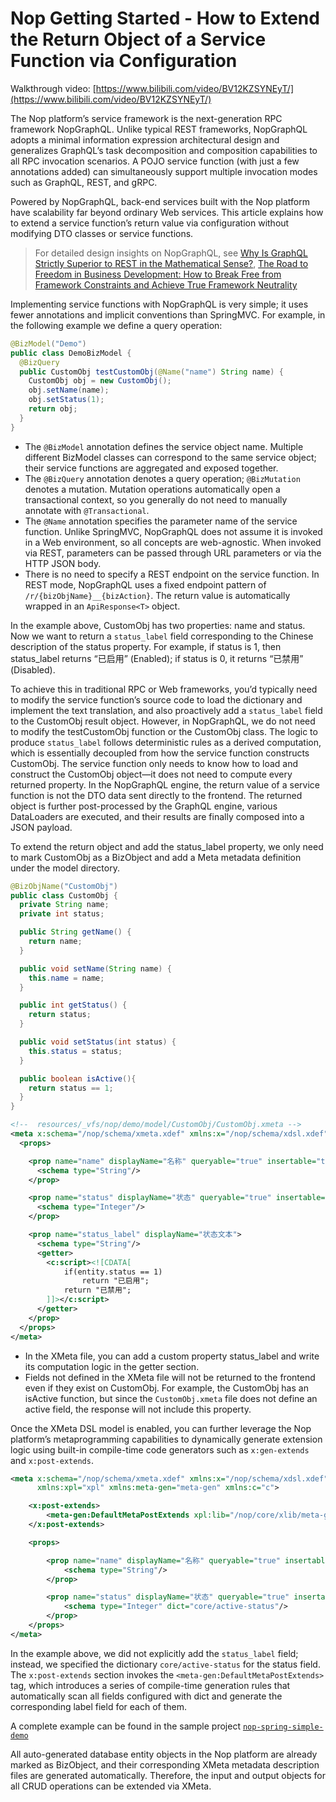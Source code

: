 # Nop Getting Started - How to Extend the Return Object of a Service Function via Configuration

Walkthrough video: [https://www.bilibili.com/video/BV12KZSYNEyT/](https://www.bilibili.com/video/BV12KZSYNEyT/)

The Nop platform’s service framework is the next-generation RPC framework NopGraphQL. Unlike typical REST frameworks, NopGraphQL adopts a minimal information expression architectural design and generalizes GraphQL’s task decomposition and composition capabilities to all RPC invocation scenarios. A POJO service function (with just a few annotations added) can simultaneously support multiple invocation modes such as GraphQL, REST, and gRPC.

Powered by NopGraphQL, back-end services built with the Nop platform have scalability far beyond ordinary Web services. This article explains how to extend a service function’s return value via configuration without modifying DTO classes or service functions.

> For detailed design insights on NopGraphQL, see [Why Is GraphQL Strictly Superior to REST in the Mathematical Sense?](https://mp.weixin.qq.com/s/7Ou1h7NwyI4eAX4m_Zbftw), [The Road to Freedom in Business Development: How to Break Free from Framework Constraints and Achieve True Framework Neutrality](https://mp.weixin.qq.com/s/v2_x4gre4uMfz3yYNPe9qA)

Implementing service functions with NopGraphQL is very simple; it uses fewer annotations and implicit conventions than SpringMVC. For example, in the following example we define a query operation:

```java
@BizModel("Demo")
public class DemoBizModel {
  @BizQuery
  public CustomObj testCustomObj(@Name("name") String name) {
    CustomObj obj = new CustomObj();
    obj.setName(name);
    obj.setStatus(1);
    return obj;
  }
}
```

* The `@BizModel` annotation defines the service object name. Multiple different BizModel classes can correspond to the same service object; their service functions are aggregated and exposed together.
* The `@BizQuery` annotation denotes a query operation; `@BizMutation` denotes a mutation. Mutation operations automatically open a transactional context, so you generally do not need to manually annotate with `@Transactional`.
* The `@Name` annotation specifies the parameter name of the service function. Unlike SpringMVC, NopGraphQL does not assume it is invoked in a Web environment, so all concepts are web-agnostic. When invoked via REST, parameters can be passed through URL parameters or via the HTTP JSON body.
* There is no need to specify a REST endpoint on the service function. In REST mode, NopGraphQL uses a fixed endpoint pattern of `/r/{bizObjName}__{bizAction}`. The return value is automatically wrapped in an `ApiResponse<T>` object.

In the example above, CustomObj has two properties: name and status. Now we want to return a `status_label` field corresponding to the Chinese description of the status property. For example, if status is 1, then status_label returns “已启用” (Enabled); if status is 0, it returns “已禁用” (Disabled).

To achieve this in traditional RPC or Web frameworks, you’d typically need to modify the service function’s source code to load the dictionary and implement the text translation, and also proactively add a `status_label` field to the CustomObj result object.
However, in NopGraphQL, we do not need to modify the testCustomObj function or the CustomObj class. The logic to produce `status_label` follows deterministic rules as a derived computation, which is essentially decoupled from how the service function constructs CustomObj.
The service function only needs to know how to load and construct the CustomObj object—it does not need to compute every returned property. In the NopGraphQL engine, the return value of a service function is not the DTO data sent directly to the frontend. The returned object is further post-processed by the GraphQL engine, various DataLoaders are executed, and their results are finally composed into a JSON payload.

To extend the return object and add the status_label property, we only need to mark CustomObj as a BizObject and add a Meta metadata definition under the model directory.

```java
@BizObjName("CustomObj")
public class CustomObj {
  private String name;
  private int status;

  public String getName() {
    return name;
  }

  public void setName(String name) {
    this.name = name;
  }

  public int getStatus() {
    return status;
  }

  public void setStatus(int status) {
    this.status = status;
  }

  public boolean isActive(){
    return status == 1;
  }
}
```

```xml
<!--  resources/_vfs/nop/demo/model/CustomObj/CustomObj.xmeta -->
<meta x:schema="/nop/schema/xmeta.xdef" xmlns:x="/nop/schema/xdsl.xdef">
  <props>

    <prop name="name" displayName="名称" queryable="true" insertable="true" updatable="true">
      <schema type="String"/>
    </prop>

    <prop name="status" displayName="状态" queryable="true" insertable="true" updatable="true">
      <schema type="Integer"/>
    </prop>

    <prop name="status_label" displayName="状态文本">
      <schema type="String"/>
      <getter>
        <c:script><![CDATA[
            if(entity.status == 1)
                return "已启用";
            return "已禁用";
        ]]></c:script>
      </getter>
    </prop>
  </props>
</meta>
```

* In the XMeta file, you can add a custom property status_label and write its computation logic in the getter section.
* Fields not defined in the XMeta file will not be returned to the frontend even if they exist on CustomObj. For example, the CustomObj has an isActive function, but since the `CustomObj.xmeta` file does not define an active field, the response will not include this property.

Once the XMeta DSL model is enabled, you can further leverage the Nop platform’s metaprogramming capabilities to dynamically generate extension logic using built-in compile-time code generators such as `x:gen-extends` and `x:post-extends`.

```xml
<meta x:schema="/nop/schema/xmeta.xdef" xmlns:x="/nop/schema/xdsl.xdef"
      xmlns:xpl="xpl" xmlns:meta-gen="meta-gen" xmlns:c="c">

    <x:post-extends>
        <meta-gen:DefaultMetaPostExtends xpl:lib="/nop/core/xlib/meta-gen.xlib"/>
    </x:post-extends>

    <props>

        <prop name="name" displayName="名称" queryable="true" insertable="true" updatable="true">
            <schema type="String"/>
        </prop>

        <prop name="status" displayName="状态" queryable="true" insertable="true" updatable="true">
            <schema type="Integer" dict="core/active-status"/>
        </prop>
    </props>
</meta>
```

In the example above, we did not explicitly add the `status_label` field; instead, we specified the dictionary `core/active-status` for the status field. The `x:post-extends` section invokes the `<meta-gen:DefaultMetaPostExtends>` tag, which introduces a series of compile-time generation rules that automatically scan all fields configured with dict and generate the corresponding label field for each of them.

A complete example can be found in the sample project [`nop-spring-simple-demo`](https://gitee.com/canonical-entropy/nop-entropy/tree/master/nop-demo/nop-spring-simple-demo)

All auto-generated database entity objects in the Nop platform are already marked as BizObject, and their corresponding XMeta metadata description files are generated automatically. Therefore, the input and output objects for all CRUD operations can be extended via XMeta.
<!-- SOURCE_MD5:e99583fbfe65c853a5d5cc26a1c0b540-->
